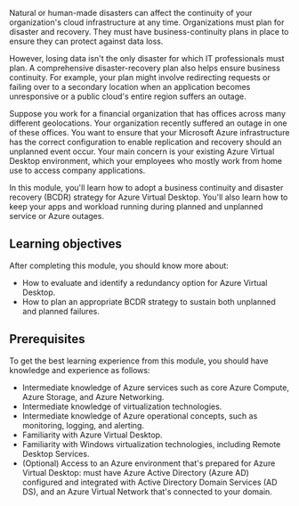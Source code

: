 Natural or human-made disasters can affect the continuity of your organization's cloud infrastructure at any time. Organizations must plan for disaster and recovery. They must have business-continuity plans in place to ensure they can protect against data loss.

However, losing data isn't the only disaster for which IT professionals must plan. A comprehensive disaster-recovery plan also helps ensure business continuity. For example, your plan might involve redirecting requests or failing over to a secondary location when an application becomes unresponsive or a public cloud's entire region suffers an outage.

Suppose you work for a financial organization that has offices across many different geolocations. Your organization recently suffered an outage in one of these offices. You want to ensure that your Microsoft Azure infrastructure has the correct configuration to enable replication and recovery should an unplanned event occur. Your main concern is your existing Azure Virtual Desktop environment, which your employees who mostly work from home use to access company applications.

In this module, you'll  learn how to adopt a business continuity and disaster recovery (BCDR) strategy for Azure Virtual Desktop. You'll also learn how to keep your apps and workload running during planned and unplanned service or Azure outages.

## Learning objectives

After completing this module, you should know more about:

- How to evaluate and identify a redundancy option for Azure Virtual Desktop.
- How to plan an appropriate BCDR strategy to sustain both unplanned and planned failures.

## Prerequisites

To get the best learning experience from this module, you should have knowledge and experience as follows:

- Intermediate knowledge of Azure services such as core Azure Compute, Azure Storage, and Azure Networking.
- Intermediate knowledge of virtualization technologies.
- Intermediate knowledge of Azure operational concepts, such as monitoring, logging, and alerting.
- Familiarity with Azure Virtual Desktop.
- Familiarity with Windows virtualization technologies, including Remote Desktop Services.
- (Optional) Access to an Azure environment that's prepared for Azure Virtual Desktop: must have Azure Active Directory (Azure AD) configured and integrated with Active Directory Domain Services (AD DS), and an Azure Virtual Network that's connected to your domain.
